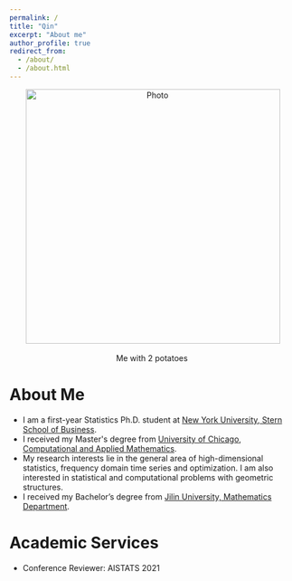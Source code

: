 ```yaml
---
permalink: /
title: "Qin"
excerpt: "About me"
author_profile: true
redirect_from: 
  - /about/
  - /about.html
---
```


<p align="center">
  <img src="https://tsinww.github.io/images/potato.png?raw=true" alt="Photo" style="width: 450px;"/> 
</p>
<p align="center">
  Me with 2 potatoes
</p>

# About Me
* I am a first-year Statistics Ph.D. student at [New York University, Stern School of Business](https://www.stern.nyu.edu/).
* I received my Master's degree from [University of Chicago, Computational and Applied Mathematics](https://cam.uchicago.edu/). 
* My research interests lie in the general area of high-dimensional statistics, frequency domain time series and optimization. I am also interested in statistical and computational problems with geometric structures. 
* I received my Bachelor’s degree from [Jilin University, Mathematics Department](https://math.jlu.edu.cn/English/Home.htm).

<!--# High-dimensional Statistics Blog
We are holding a high-dimensional statistics reading group and this is our blog link for the group. We write about our understandings of the book *High-dimensional statistics a non-asymptotic viewpoint* by *Wainwright, Martin J*.-->

# Academic Services
* Conference Reviewer: AISTATS 2021



